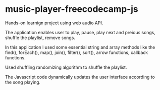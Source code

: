 # music-player-freecodecamp-js

Hands-on learnign project using web audio API.

The application enables user to play, pause, play next and preious songs, shuffle the playlist, remove songs.

In this application I used some essential string and array methods like the find(), forEach(), map(), join(), filter(), sort(), arrow functions, callback functions.

Used shuffling randomizing algorithm to shuffle the playlist.

The Javascript code dynamically updates the user interface according to the song playing.
